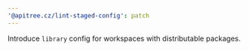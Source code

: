 ```yaml
---
'@apitree.cz/lint-staged-config': patch
---
```


Introduce `library` config for workspaces with distributable packages.

